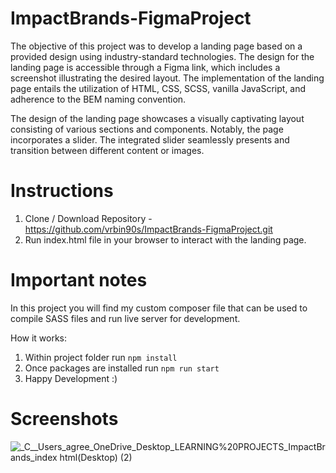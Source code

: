 # ImpactBrands-FigmaProject

The objective of this project was to develop a landing page based on a provided design using industry-standard technologies. The design for the landing page is accessible through a Figma link, which includes a screenshot illustrating the desired layout. The implementation of the landing page entails the utilization of HTML, CSS, SCSS, vanilla JavaScript, and adherence to the BEM naming convention.

The design of the landing page showcases a visually captivating layout consisting of various sections and components. Notably, the page incorporates a slider. The integrated slider seamlessly presents and transition between different content or images.
# Instructions
1. Clone / Download Repository - https://github.com/vrbin90s/ImpactBrands-FigmaProject.git
2. Run index.html file in your browser to interact with the landing page.

# Important notes

In this project you will find my custom composer file that can be used to compile SASS files and run live server for development.

How it works: 
1. Within project folder run `npm install`
2. Once packages are installed run `npm run start`
3. Happy Development :)

# Screenshots
![_C__Users_agree_OneDrive_Desktop_LEARNING%20PROJECTS_ImpactBrands_index html(Desktop) (2)](https://github.com/vrbin90s/ImpactBrands-FigmaProject/assets/72602872/01d626e6-00d7-4480-8339-e6996948d18b)

